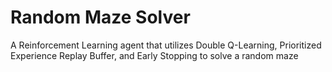 # Random Maze Solver
A Reinforcement Learning agent that utilizes Double Q-Learning, Prioritized Experience Replay Buffer, and Early Stopping to solve a random maze
